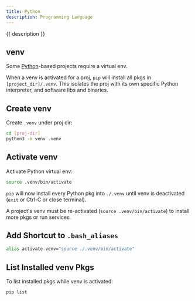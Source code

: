 ```yaml
---
title: Python
description: Programming Language
---
```


{{ description }}

## venv

Some [Python](https://www.python.org/ "Official Site")-based projects require a virtual env.

When a venv is activated for a proj, `pip` will install all pkgs in `[project_dir]/.venv`. This isolates the proj with its own specific Python interpreter, and software libs and binaries.

## Create venv

Create `.venv` under proj dir:

```bash
cd [proj-dir]
python3 -m venv .venv
```

## Activate venv

Activate Python virtual env:

```bash
source .venv/bin/activate
```
`pip` will now install every Python pkg into `./.venv` until venv is deactivated (`exit` or Ctrl-C or close terminal).  

A project's venv must be re-activated (`source .venv/bin/activate`) to install more pkgs or run services.

## Add Shortcut to `.bash_aliases`

```bash
alias activate-venv="source ./.venv/bin/activate"
```

## List Installed venv Pkgs

To list installed pkgs while venv is activated: 

```bash
pip list
```